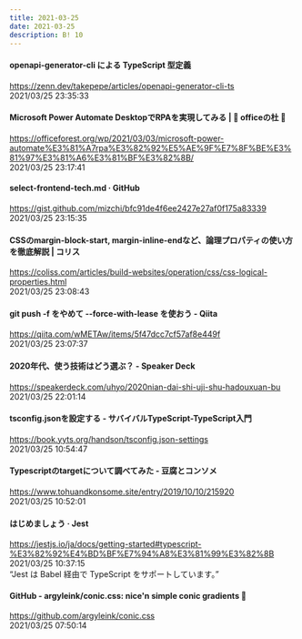 ```yaml
---
title: 2021-03-25
date: 2021-03-25
description: B! 10
---
```


#### openapi-generator-cli による TypeScript 型定義
https://zenn.dev/takepepe/articles/openapi-generator-cli-ts<br>
2021/03/25 23:35:33<br>


#### Microsoft Power Automate DesktopでRPAを実現してみる | 🌴 officeの杜 🥥
https://officeforest.org/wp/2021/03/03/microsoft-power-automate%E3%81%A7rpa%E3%82%92%E5%AE%9F%E7%8F%BE%E3%81%97%E3%81%A6%E3%81%BF%E3%82%8B/<br>
2021/03/25 23:17:41<br>


#### select-frontend-tech.md · GitHub
https://gist.github.com/mizchi/bfc91de4f6ee2427e27af0f175a83339<br>
2021/03/25 23:15:35<br>


#### CSSのmargin-block-start, margin-inline-endなど、論理プロパティの使い方を徹底解説 | コリス
https://coliss.com/articles/build-websites/operation/css/css-logical-properties.html<br>
2021/03/25 23:08:43<br>


#### git push -f をやめて --force-with-lease を使おう - Qiita
https://qiita.com/wMETAw/items/5f47dcc7cf57af8e449f<br>
2021/03/25 23:07:37<br>


#### 2020年代、使う技術はどう選ぶ？ - Speaker Deck
https://speakerdeck.com/uhyo/2020nian-dai-shi-uji-shu-hadouxuan-bu<br>
2021/03/25 22:01:14<br>


#### tsconfig.jsonを設定する - サバイバルTypeScript-TypeScript入門
https://book.yyts.org/handson/tsconfig.json-settings<br>
2021/03/25 10:54:47<br>


#### Typescriptのtargetについて調べてみた - 豆腐とコンソメ
https://www.tohuandkonsome.site/entry/2019/10/10/215920<br>
2021/03/25 10:52:01<br>


#### はじめましょう · Jest
https://jestjs.io/ja/docs/getting-started#typescript-%E3%82%92%E4%BD%BF%E7%94%A8%E3%81%99%E3%82%8B<br>
2021/03/25 10:37:15<br>
“Jest は Babel 経由で TypeScript をサポートしています。”


#### GitHub - argyleink/conic.css: nice'n simple conic gradients 🎨
https://github.com/argyleink/conic.css<br>
2021/03/25 07:50:14<br>


